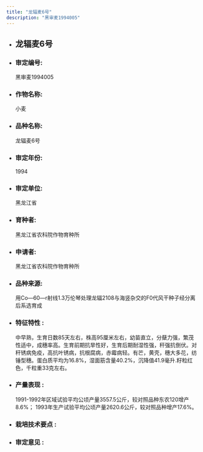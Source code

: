 ```yaml
---
title: "龙辐麦6号"
description: "黑审麦1994005"
---
```

* ## 龙辐麦6号
* ###  审定编号:  
   黑审麦1994005

*  ### 作物名称:  
   小麦

*   ###  品种名称: 
    龙辐麦6号

*   ### 审定年份: 
    1994

*   ### 审定单位:  
    黑龙江省

*   ### 育种者:  
    黑龙江省农科院作物育种所

*   ### 申请者:  
    黑龙江省农科院作物育种所

*   ### 品种来源:  
    用Co—60—r射线1.3万伦琴处理龙辐2108与海竖杂交的F0代风干种子经分离后系选育成

*   ### 特征特性 : 
    中早熟，生育日数85天左右，株高95厘米左右，幼苗直立，分蘖力强，繁茂性适中，成穗率高。生育前期抗旱性好，生育后期耐湿性强，秆强抗倒伏。对秆锈病免疫，高抗叶锈病，抗根腐病，赤霉病轻。有芒，黄壳，穗大多花，纺锤型穗。蛋白质平均为16.8%，湿面筋含量40.2%，沉降值41.9毫升.籽粒红色，千粒重33克左右。

*   ### 产量表现 : 
    1991-1992年区域试验平均公顷产量3557.5公斤，较对照品种东农120增产8.6%； 1993年生产试验平均公顷产量2620.6公斤，较对照品种增产17.6%。

*   ### 栽培技术要点 : 
    

*   ### 审定意见 : 
    
